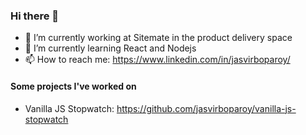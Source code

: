 ### Hi there 👋
- 👷 I’m currently working at Sitemate in the product delivery space
- 🌱 I’m currently learning React and Nodejs
- 📫 How to reach me: https://www.linkedin.com/in/jasvirboparoy/ 

#### Some projects I've worked on
- Vanilla JS Stopwatch: https://github.com/jasvirboparoy/vanilla-js-stopwatch

<!--
**jasvirboparoy/jasvirboparoy** is a ✨ _special_ ✨ repository because its `README.md` (this file) appears on your GitHub profile.

Here are some ideas to get you started:

- 🔭 I’m currently working on ...
- 🌱 I’m currently learning ...
- 👯 I’m looking to collaborate on ...
- 🤔 I’m looking for help with ...
- 💬 Ask me about ...
- 📫 How to reach me: ...
- 😄 Pronouns: ...
- ⚡ Fun fact: ...
-->
